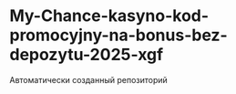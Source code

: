 # My-Chance-kasyno-kod-promocyjny-na-bonus-bez-depozytu-2025-xgf
Автоматически созданный репозиторий
